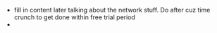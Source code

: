 * fill in content later talking about the network stuff. Do after cuz time crunch to get done within free trial period
* 
